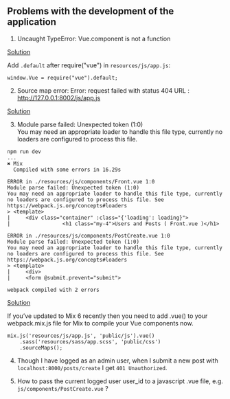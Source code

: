 ## Problems with the development of the application



1. Uncaught TypeError: Vue.component is not a function

[Solution](https://github.com/laravel-mix/laravel-mix/issues/2747)

Add `.default` after require("vue") in `resources/js/app.js`:
```
window.Vue = require("vue").default;
```

2. Source map error: Error: request failed with status 404
URL : http://127.0.0.1:8002/js/app.js

[Solution](https://stackoverflow.com/questions/49726204/source-map-error-request-failed-with-status-404-resource-url-http-mywebsite)



3. Module parse failed: Unexpected token (1:0)  
You may need an appropriate loader to handle this file type, currently no loaders are configured to process this file.

```
npm run dev
...
✖ Mix
  Compiled with some errors in 16.29s

ERROR in ./resources/js/components/Front.vue 1:0
Module parse failed: Unexpected token (1:0)
You may need an appropriate loader to handle this file type, currently no loaders are configured to process this file. See https://webpack.js.org/concepts#loaders
> <template>
|     <div class="container" :class="{'loading': loading}">
|                 <h1 class="my-4">Users and Posts ( Front.vue )</h1>

ERROR in ./resources/js/components/PostCreate.vue 1:0
Module parse failed: Unexpected token (1:0)
You may need an appropriate loader to handle this file type, currently no loaders are configured to process this file. See https://webpack.js.org/concepts#loaders
> <template>
|     <div>
|     <form @submit.prevent="submit">

webpack compiled with 2 errors
```
[Solution](https://laracasts.com/discuss/channels/elixir/you-may-need-an-appropriate-loader-to-handle-this-file-type-currently-no-loaders-are-configured-to-process-this-file)

If you’ve updated to Mix 6 recently then you need to add .vue() to your webpack.mix.js file for Mix to compile your Vue components now.

```
mix.js('resources/js/app.js', 'public/js').vue()
    .sass('resources/sass/app.scss', 'public/css')
    .sourceMaps();
```

4. Though I have logged as an admin user, when I submit a new post with `localhost:8000/posts/create` I get `401 Unauthorized`.

5. How to pass the current logged user user_id to a javascript .vue file, e.g. `js/components/PostCreate.vue` ?

